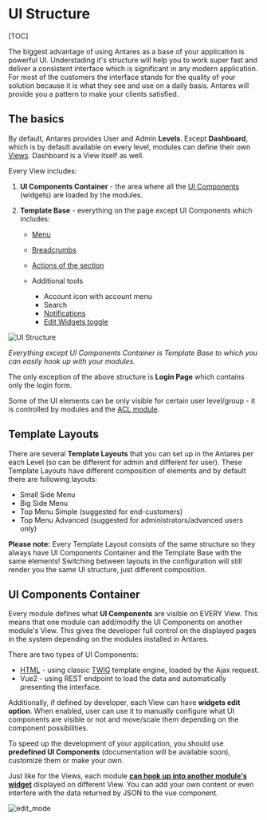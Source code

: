 # UI Structure 

[TOC]

The biggest advantage of using Antares as a base of your application is powerful UI. Understading it's structure will help you to work super fast and deliver a consistent interface which is significant in any modern application. For most of the customers the interface stands for the quality of your solution because it is what they see and use on a daily basis. Antares will provide you a pattern to make your clients satisfied.

## The basics

By default, Antares provides User and Admin **Levels**. Except **Dashboard**, which is by default available on every level, modules can define their own [Views](../modules-development/ui-components.md). Dashboard is a View itself as well.
  
Every View includes:

1. **UI Components Container** - the area where all the [UI Components](../modules-development/ui-components.md#how-to-create-ui-component) (widgets) are loaded by the modules.
2. **Template Base** - everything on the page except UI Components which includes:

     * [Menu](../modules-development/views.md#menus)     
     * [Breadcrumbs](../services/breadcrumbs.md)   
     * [Actions of the section](../modules-development/views.md#breadcrumbs-menu)   
     * Additional tools   
     
         * Account icon with account menu                    
         * Search        
         * [Notifications](../core-modules/notifications.md)               
         * [Edit Widgets toggle](../services/ui-component.md#placing-the-widget-on-a-website)    
        
![UI Structure](../img/docs/antares_concepts/ui_structure/ui_components_container.png)

*Everything except UI Components Container is Template Base to which you can easily hook up with your modules.*
        
The only exception of the above structure is **Login Page** which contains only the login form.

Some of the UI elements can be only visible for certain user level/group - it is controlled by modules and the [ACL module](../core-modules/acl.md).


## Template Layouts 

There are several **Template Layouts** that you can set up in the Antares per each Level (so can be different for admin and different for user). These Template Layouts have different composition of elements and by default there are following layouts:

* Small Side Menu
* Big Side Menu
* Top Menu Simple (suggested for end-customers)
* Top Menu Advanced (suggested for administrators/advanced users only)


**Please note:** Every Template Layout consists of the same structure so they always have UI Components Container and the Template Base with the same elements! Switching between layouts in the configuration will still render you the same UI structure, just different composition.

## UI Components Container

Every module defines what **UI Components** are visible on EVERY View. This means that one module can add/modify the UI Components on another module's View. This gives the developer full control on the displayed pages in the system depending on the modules installed in Antares.

There are two types of UI Components:

* [HTML](../modules-development/ui-components.md#how-to-create-ui-component) - using classic [TWIG](https://twig.sensiolabs.org/doc/2.x/) template engine, loaded by the Ajax request.
* Vue2 - using REST endpoint to load the data and automatically presenting the interface. 

Additionally, if defined by developer, each View can have **widgets edit option**. When enabled, user can use it to manually configure what UI components are visible or not and move/scale them depending on the component possibilities.

To speed up the development of your application, you should use **predefined UI Components** (documentation will be available soon), customize them or make your own.

Just like for the Views, each module [**can hook up into another module's widget**](../modules-development/ui-components.md#how-to-include-view-to-others) displayed on different View. You can add your own content or even interfere with the data returned by JSON to the vue component.


![edit_mode](../img/docs/antares_concepts/ui_structure/edit_mode.gif)
